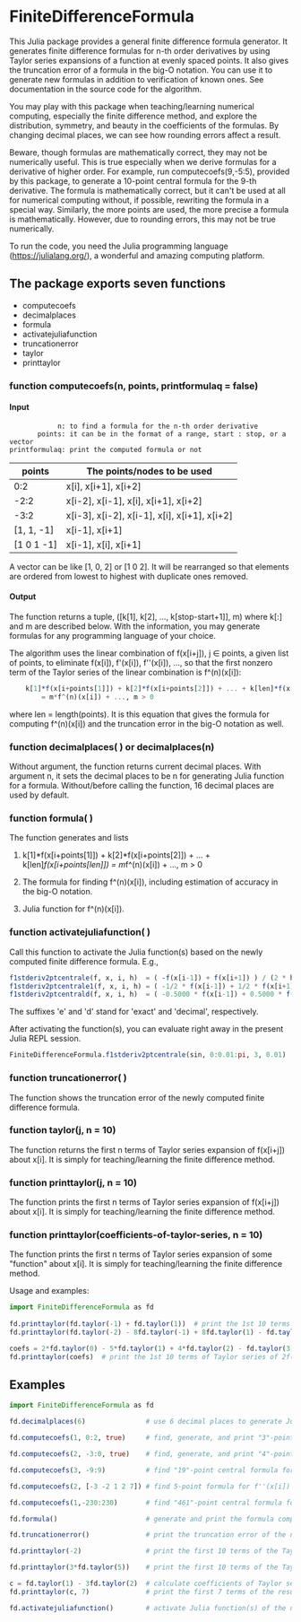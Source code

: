 # FiniteDifferenceFormula

This Julia package provides a general finite difference formula generator. It generates
finite difference formulas for n-th order derivatives by using Taylor series expansions
of a function at evenly spaced points. It also gives the truncation error of a formula
in the big-O notation. You can use it to generate new formulas in addition to
verification of known ones. See documentation in the source code for the algorithm.

You may play with this package when teaching/learning numerical computing, especially
the finite difference method, and explore the distribution, symmetry, and beauty in
the coefficients of the formulas. By changing decimal places, we can see how rounding
errors affect a result.

Beware, though formulas are mathematically correct, they may not be numerically useful.
This is true especially when we derive formulas for a derivative of higher order. For
example, run computecoefs(9,-5:5), provided by this package, to generate a 10-point
central formula for the 9-th derivative. The formula is mathematically correct, but it
can't be used at all for numerical computing without, if possible, rewriting the formula
in a special way. Similarly, the more points are used, the more precise a formula
is mathematically. However, due to rounding errors, this may not be true numerically.

To run the code, you need the Julia programming language (https://julialang.org/), a
wonderful and amazing computing platform.

## The package exports seven functions

- computecoefs
- decimalplaces
- formula
- activatejuliafunction
- truncationerror
- taylor
- printtaylor

### function computecoefs(n, points, printformulaq = false)

#### Input

```
            n: to find a formula for the n-th order derivative
       points: it can be in the format of a range, start : stop, or a vector
printformulaq: print the computed formula or not
```

|   points     |   The points/nodes to be used                  |
|   ---------- | ---------------------------------------------- |
|    0:2       |   x[i], x[i+1], x[i+2]                         |
|   -2:2       |   x[i-2], x[i-1], x[i], x[i+1], x[i+2]         |
|   -3:2       |   x[i-3], x[i-2], x[i-1], x[i], x[i+1], x[i+2] |
|   [1, 1, -1] |   x[i-1], x[i+1]                               |
|   [1 0 1 -1] |   x[i-1], x[i], x[i+1]                         |

A vector can be like [1, 0, 2] or [1 0 2]. It will be rearranged so
that elements are ordered from lowest to highest with duplicate ones
removed.

#### Output

The function returns a tuple, ([k[1], k[2], ..., k[stop-start+1]], m) where k[:] and m
are described below. With the information, you may generate formulas for any
programming language of your choice.

The algorithm uses the linear combination of f(x[i+j]), j ∈ points, a given list of points,
to eliminate f(x[i]), f'(x[i]), f''(x[i]), ..., so that the first nonzero term of the Taylor
series of the linear combination is f^(n)(x[i]):

```Julia
    k[1]*f(x[i+points[1]]) + k[2]*f(x[i+points[2]]) + ... + k[len]*f(x[i+points[len]])
        = m*f^(n)(x[i]) + ..., m > 0
```

where len = length(points). It is this equation that gives the formula for computing f^(n)(x[i])
and the truncation error in the big-O notation as well.

### function decimalplaces( ) or decimalplaces(n)

Without argument, the function returns current decimal places. With argument n, it sets the
decimal places to be n for generating Julia function for a formula. Without/before calling
the function, 16 decimal places are used by default.

### function formula( )

The function generates and lists

1. k[1]*f(x[i+points[1]]) + k[2]*f(x[i+points[2]]) + ... + k[len]*f(x[i+points[len]])
       = m*f^(n)(x[i]) + ..., m > 0

1. The formula for finding f^(n)(x[i]), including estimation of accuracy in the big-O
   notation.

1. Julia function for f^(n)(x[i]).

### function activatejuliafunction( )

Call this function to activate the Julia function(s) based on the newly computed
finite difference formula. E.g.,

```Julia
f1stderiv2ptcentrale(f, x, i, h)  = ( -f(x[i-1]) + f(x[i+1]) ) / (2 * h)
f1stderiv2ptcentrale1(f, x, i, h) = ( -1/2 * f(x[i-1]) + 1/2 * f(x[i+1]) ) / h
f1stderiv2ptcentrald(f, x, i, h)  = ( -0.5000 * f(x[i-1]) + 0.5000 * f(x[i+1]) ) / h
```
The suffixes 'e' and 'd' stand for 'exact' and 'decimal', respectively.

After activating the function(s), you can evaluate right away in the present Julia REPL
session.

```Julia
FiniteDifferenceFormula.f1stderiv2ptcentrale(sin, 0:0.01:pi, 3, 0.01)
```

### function truncationerror( )

The function shows the truncation error of the newly computed finite difference formula.

### function taylor(j, n = 10)

The function returns the first n terms of Taylor series expansion of f(x[i+j]) about x[i].
It is simply for teaching/learning the finite difference method.

### function printtaylor(j, n = 10)

The function prints the first n terms of Taylor series expansion of f(x[i+j]) about x[i].
It is simply for teaching/learning the finite difference method.

### function printtaylor(coefficients-of-taylor-series, n = 10)

The function prints the first n terms of Taylor series expansion of some "function" about x[i].
It is simply for teaching/learning the finite difference method.

Usage and examples:

```Julia
import FiniteDifferenceFormula as fd
 
fd.printtaylor(fd.taylor(-1) + fd.taylor(1))  # print the 1st 10 terms of Taylor series of f(x[i-1]) + f(x[i+1])
fd.printtaylor(fd.taylor(-2) - 8fd.taylor(-1) + 8fd.taylor(1) - fd.taylor(2), 8) # print the 1st 8 terms of ...

coefs = 2*fd.taylor(0) - 5*fd.taylor(1) + 4*fd.taylor(2) - fd.taylor(3);
fd.printtaylor(coefs)  # print the 1st 10 terms of Taylor series of 2f(x[i]) - 5f(x[i+1]) + 4f([xi+2]) - f(x[i+3])

```

## Examples

```Julia
import FiniteDifferenceFormula as fd

fd.decimalplaces(6)               # use 6 decimal places to generate Julia functions of computed formulas

fd.computecoefs(1, 0:2, true)     # find, generate, and print "3"-point forward formula for f'(x[i])

fd.computecoefs(2, -3:0, true)    # find, generate, and print "4"-point backward formula for f''(x[i])

fd.computecoefs(3, -9:9)          # find "19"-point central formula for f'''(x[i])

fd.computecoefs(2, [-3 -2 1 2 7]) # find 5-point formula for f''(x[i])

fd.computecoefs(1,-230:230)       # find "461"-point central formula for f'(x[i]). does it exist? run the code!

fd.formula()                      # generate and print the formula computed last time you called computecoefs(...)

fd.truncationerror()              # print the truncation error of the newly computed formula

fd.printtaylor(-2)                # print the first 10 terms of the Taylor series of f(x[i-2]) about x[i]

fd.printtaylor(3*fd.taylor(5))    # print the first 10 terms of the Taylor series of f(x[i+5]) multiplied by 3

c = fd.taylor(1) - 3fd.taylor(2)  # calculate coefficients of Taylor series of f(x[i+1]) - 3 f(x[i+2])
fd.printtaylor(c, 7)              # print the first 7 terms of the resuled Taylor series

fd.activatejuliafunction()        # activate Julia function(s) of the newly computed formula in present REPL session
```
